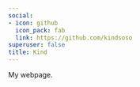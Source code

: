 ```yaml
---
social:
- icon: github
  icon_pack: fab
  link: https://github.com/kindsoso
superuser: false
title: Kind
---
```


My webpage.